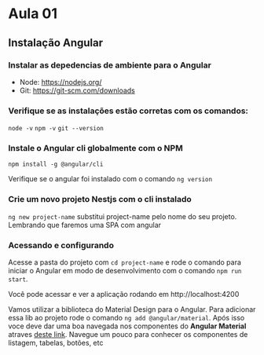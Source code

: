 # Aula 01
## Instalação Angular

### Instalar as depedencias de ambiente para o Angular

  * Node: https://nodejs.org/
  * Git: https://git-scm.com/downloads

### Verifique se as instalações estão corretas com os comandos:

`node -v`
`npm -v`
`git --version`

### Instale o Angular cli globalmente com o NPM

`npm install -g @angular/cli`

Verifique se o angular foi instalado com o comando `ng version`

### Crie um novo projeto Nestjs com o cli instalado

`ng new project-name` substitui project-name pelo nome do seu projeto. Lembrando que faremos uma SPA com angular

### Acessando e configurando

Acesse a pasta do projeto com `cd project-name` e rode o comando para iniciar o Angular em modo de desenvolvimento com o comando `npm run start`.

Você pode acessar e ver a aplicação rodando em http://localhost:4200

Vamos utilizar a biblioteca do Material Design para o Angular. Para adicionar essa lib ao projeto rode o comando `ng add @angular/material`. Após isso voce deve dar uma boa navegada nos componentes do **Angular Material** atraves [deste link](https://material.angular.io/components/categories). Navegue um pouco para conhecer os componentes de listagem, tabelas, botões, etc
